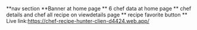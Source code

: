 **nav section
**Banner at home page
** 6 chef data at home page
** chef details and chef all recipe on viewdetails page
** recipe favorite button
** Live link:https://chef-recipe-hunter-clien-d4424.web.app/
